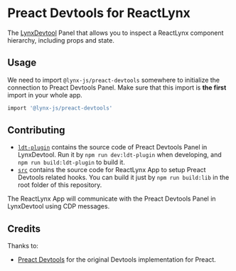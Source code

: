 # Preact Devtools for ReactLynx

The [LynxDevtool](https://github.com/lynx-family/lynx-devtool) Panel that allows you to inspect a ReactLynx component hierarchy, including props and state.

## Usage

We need to import `@lynx-js/preact-devtools` somewhere to initialize the connection
to Preact Devtools Panel. Make sure that this import is **the first** import in your
whole app.

```bash
import '@lynx-js/preact-devtools'
```

## Contributing

- [`ldt-plugin`](./ldt-plugin/) contains the source code of Preact Devtools Panel in LynxDevtool. Run it by `npm run dev:ldt-plugin` when developing, and `npm run build:ldt-plugin` to build it.
- [`src`](./src/) contains the source code for ReactLynx App to setup Preact Devtools related hooks. You can build it just by `npm run build:lib` in the root folder of this repository.

The ReactLynx App will communicate with the Preact Devtools Panel in LynxDevtool using CDP messages.

## Credits

Thanks to:

- [Preact Devtools](https://github.com/preactjs/preact-devtools) for the original Devtools implementation for Preact.
